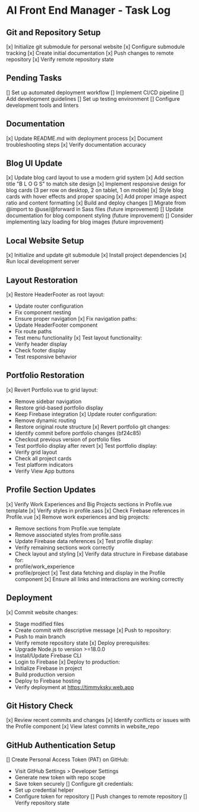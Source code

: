 # AI Front End Manager - Task Log

## Git and Repository Setup
[x] Initialize git submodule for personal website
[x] Configure submodule tracking
[x] Create initial documentation
[x] Push changes to remote repository
[x] Verify remote repository state

## Pending Tasks
[] Set up automated deployment workflow
[] Implement CI/CD pipeline
[] Add development guidelines
[] Set up testing environment
[] Configure development tools and linters

## Documentation
[x] Update README.md with deployment process
[x] Document troubleshooting steps
[x] Verify documentation accuracy

## Blog UI Update
[x] Update blog card layout to use a modern grid system
[x] Add section title "B L O G S" to match site design
[x] Implement responsive design for blog cards (3 per row on desktop, 2 on tablet, 1 on mobile)
[x] Style blog cards with hover effects and proper spacing
[x] Add proper image aspect ratio and content formatting
[x] Build and deploy changes
[] Migrate from @import to @use/@forward in Sass files (future improvement)
[] Update documentation for blog component styling (future improvement)
[] Consider implementing lazy loading for blog images (future improvement)

## Local Website Setup
[x] Initialize and update git submodule
[x] Install project dependencies
[x] Run local development server

## Layout Restoration
[x] Restore HeaderFooter as root layout:
   - Update router configuration
   - Fix component nesting
   - Ensure proper navigation
[x] Fix navigation paths:
   - Update HeaderFooter component
   - Fix route paths
   - Test menu functionality
[x] Test layout functionality:
   - Verify header display
   - Check footer display
   - Test responsive behavior

## Portfolio Restoration
[x] Revert Portfolio.vue to grid layout:
   - Remove sidebar navigation
   - Restore grid-based portfolio display
   - Keep Firebase integration
[x] Update router configuration:
   - Remove dynamic routing
   - Restore original route structure
[x] Revert portfolio git changes:
   - Identify commit before portfolio changes (bf24c85)
   - Checkout previous version of portfolio files
   - Test portfolio display after revert
[x] Test portfolio display:
   - Verify grid layout
   - Check all project cards
   - Test platform indicators
   - Verify View App buttons

## Profile Section Updates
[x] Verify Work Experiences and Big Projects sections in Profile.vue template
[x] Verify styles in profile.sass
[x] Check Firebase references in Profile.vue
[x] Remove work experiences and big projects:
   - Remove sections from Profile.vue template
   - Remove associated styles from profile.sass
   - Update Firebase data references
[x] Test profile display:
   - Verify remaining sections work correctly
   - Check layout and styling
[x] Verify data structure in Firebase database for:
   - profile/work_experience
   - profile/project
[x] Test data fetching and display in the Profile component
[x] Ensure all links and interactions are working correctly

## Deployment
[x] Commit website changes:
   - Stage modified files
   - Create commit with descriptive message
[x] Push to repository:
   - Push to main branch
   - Verify remote repository state
[x] Deploy prerequisites:
   - Upgrade Node.js to version >=18.0.0
   - Install/Update Firebase CLI
   - Login to Firebase
[x] Deploy to production:
   - Initialize Firebase in project
   - Build production version
   - Deploy to Firebase hosting
   - Verify deployment at https://timmyksky.web.app

## Git History Check
[x] Review recent commits and changes
[x] Identify conflicts or issues with the Profile component
[x] View latest commits in website_repo

## GitHub Authentication Setup
[] Create Personal Access Token (PAT) on GitHub:
   - Visit GitHub Settings > Developer Settings
   - Generate new token with repo scope
   - Save token securely
[] Configure git credentials:
   - Set up credential helper
   - Configure token for repository
[] Push changes to remote repository
[] Verify repository state 